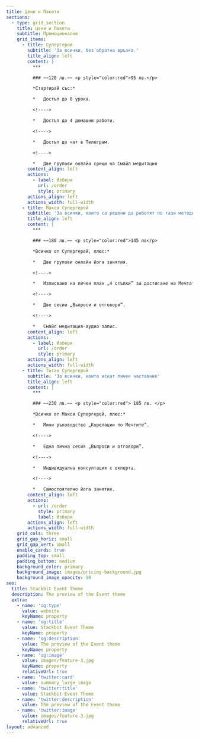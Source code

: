 ```yaml
---
title: Цени и Пакети
sections:
  - type: grid_section
    title: Цени и Пакети
    subtitle: Промоционални
    grid_items:
      - title: Супергерой
        subtitle: 'За всички, без обратна връзка.'
        title_align: left
        content: |
          ***

          ### ~~120 лв.~~ <p style="color:red">95 лв.</p>

          *Стартирай със:*

          *   Достъп до 8 урока.

          <!---->

          *   Достъп до 4 домашни работи.

          <!---->

          *   Достъп до чат в Телеграм.

          <!---->

          *   Две групови онлайн срещи на Смайл медитация
        content_align: left
        actions:
          - label: Избери
            url: /order
            style: primary
        actions_align: left
        actions_width: full-width
      - title: Макси Супергерой
        subtitle: 'За всички, които са решени да работят по тази методика.'
        title_align: left
        content: |
          ***

          ### ~~180 лв.~~ <p style="color:red">145 лв</p>

          *Всичко от Супергерой, плюс:*

          *   Две групови онлайн йога занятия.

          <!---->

          *   Изписване на личен план „4 стъпки” за достигане на Мечтата.

          <!---->

          *   Две сесии „Въпроси и отговори”.

          <!---->

          *   Смайл медитация-аудио запис.
        content_align: left
        actions:
          - label: Избери
            url: /order
            style: primary
        actions_align: left
        actions_width: full-width
      - title: Титан Супергерой
        subtitle: 'За всички, които искат личен наставник'
        title_align: left
        content: |
          ***

          ### ~~230 лв.~~ <p style="color:red"> 185 лв. </p>

          *Всичко от Макси Супергерой, плюс:*

          *   Мини ръководство „Корелации по Мечтите”.

          <!---->

          *   Една лична сесия „Въпроси и отговори”.

          <!---->

          *   Индивидуална консултация с екперта.

          <!---->

          *   Самостоятелно йога занятие.
        content_align: left
        actions:
          - url: /order
            style: primary
            label: Избери
        actions_align: left
        actions_width: full-width
    grid_cols: three
    grid_gap_horiz: small
    grid_gap_vert: small
    enable_cards: true
    padding_top: small
    padding_bottom: medium
    background_color: primary
    background_image: images/pricing-background.jpg
    background_image_opacity: 10
seo:
  title: Stackbit Event Theme
  description: The preview of the Event theme
  extra:
    - name: 'og:type'
      value: website
      keyName: property
    - name: 'og:title'
      value: Stackbit Event Theme
      keyName: property
    - name: 'og:description'
      value: The preview of the Event theme
      keyName: property
    - name: 'og:image'
      value: images/feature-3.jpg
      keyName: property
      relativeUrl: true
    - name: 'twitter:card'
      value: summary_large_image
    - name: 'twitter:title'
      value: Stackbit Event Theme
    - name: 'twitter:description'
      value: The preview of the Event theme
    - name: 'twitter:image'
      value: images/feature-3.jpg
      relativeUrl: true
layout: advanced
---
```

